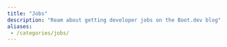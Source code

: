 ```yaml
---
title: "Jobs"
description: "Ream about getting developer jobs on the Boot.dev blog"
aliases:
 - /categories/jobs/
---
```

